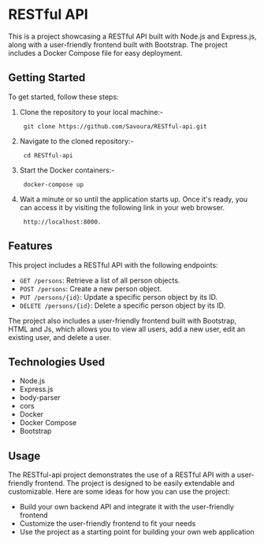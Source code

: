 
# RESTful API

This is a project showcasing a RESTful API built with Node.js and Express.js, along with a user-friendly frontend built with Bootstrap. The project includes a Docker Compose file for easy deployment.

## Getting Started

To get started, follow these steps:

1. Clone the repository to your local machine:-
        
        git clone https://github.com/Savoura/RESTful-api.git

2. Navigate to the cloned repository:-
    
        cd RESTful-api

3. Start the Docker containers:-
        
        docker-compose up

4. Wait a minute or so until the application starts up. Once it's ready, you can access it by visiting the following link in your web browser.

        http://localhost:8000.

## Features

This project includes a RESTful API with the following endpoints:

- `GET /persons`: Retrieve a list of all person objects.
- `POST /persons`: Create a new person object.
- `PUT /persons/{id}`:  Update a specific person object by its ID.
- `DELETE /persons/{id}`:  Delete a specific person object by its ID.


The project also includes a user-friendly frontend built with Bootstrap, HTML and Js, which allows you to view all users, add a new user, edit an existing user, and delete a user.

## Technologies Used

- Node.js
- Express.js
- body-parser
- cors
- Docker
- Docker Compose
- Bootstrap

## Usage

The RESTful-api project demonstrates the use of a RESTful API with a user-friendly frontend. The project is designed to be easily extendable and customizable. Here are some ideas for how you can use the project:

- Build your own backend API and integrate it with the user-friendly frontend
- Customize the user-friendly frontend to fit your needs
- Use the project as a starting point for building your own web application
